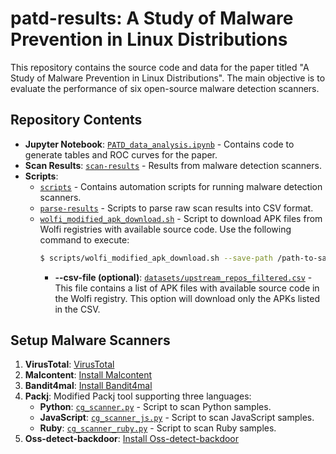 # patd-results: A Study of Malware Prevention in Linux Distributions

This repository contains the source code and data for the paper titled "A Study of Malware Prevention in Linux Distributions". The main objective is to evaluate the performance of six open-source malware detection scanners.

## Repository Contents

- **Jupyter Notebook**: [`PATD_data_analysis.ipynb`](./notebooks/PATD_data_analysis.ipynb) - Contains code to generate tables and ROC curves for the paper.
- **Scan Results**: [`scan-results`](./scan-results/) - Results from malware detection scanners.
- **Scripts**: 
    - [`scripts`](./scripts/) - Contains automation scripts for running malware detection scanners.
    - [`parse-results`](./scripts/parse-results/) - Scripts to parse raw scan results into CSV format.
    - [`wolfi_modified_apk_download.sh`](./scripts/wolfi_modified_apk_download.sh) - Script to download APK files from Wolfi registries with available source code. Use the following command to execute:
        ```sh
        $ scripts/wolfi_modified_apk_download.sh --save-path /path-to-save --csv-file datasets/upstream_repos_filtered.csv
        ```
        - **--csv-file (optional)**: [`datasets/upstream_repos_filtered.csv`](./datasets/upstream_repos_filtered.csv) - This file contains a list of APK files with available source code in the Wolfi registry. This option will download only the APKs listed in the CSV.

## Setup Malware Scanners

1. **VirusTotal**: [VirusTotal](https://www.virustotal.com/gui/home/upload)
2. **Malcontent**: [Install Malcontent](https://github.com/chainguard-dev/malcontent#:~:text=pacman%20%2DS%20yara-,Install%20malcontent%3A,-go%20install%20github)
3. **Bandit4mal**: [Install Bandit4mal](https://github.com/lyvd/bandit4mal)
4. **Packj**: Modified Packj tool supporting three languages:
     - **Python**: [`cg_scanner.py`](./scripts/cg-packj/cg_scanner.py) - Script to scan Python samples.
     - **JavaScript**: [`cg_scanner_js.py`](./scripts/cg-packj/cg_scanner_js.py) - Script to scan JavaScript samples.
     - **Ruby**: [`cg_scanner_ruby.py`](./scripts/cg-packj/cg_scanner_ruby.py) - Script to scan Ruby samples.
5. **Oss-detect-backdoor**: [Install Oss-detect-backdoor](https://github.com/microsoft/OSSGadget?tab=readme-ov-file)

